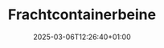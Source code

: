---
title: "Frachtcontainerbeine"
description: "Confoot – Frachtcontainerbeine"
date: 2025-03-06T12:26:40+01:00
draft: false
---